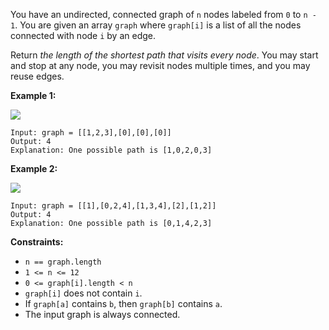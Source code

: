 You have an undirected, connected graph of `n` nodes labeled from `0` to `n -
1`. You are given an array `graph` where `graph[i]` is a list of all the nodes
connected with node `i` by an edge.

Return _the length of the shortest path that visits every node_. You may start
and stop at any node, you may revisit nodes multiple times, and you may reuse
edges.



**Example 1:**

![](https://assets.leetcode.com/uploads/2021/05/12/shortest1-graph.jpg)

    
    
    Input: graph = [[1,2,3],[0],[0],[0]]
    Output: 4
    Explanation: One possible path is [1,0,2,0,3]
    

**Example 2:**

![](https://assets.leetcode.com/uploads/2021/05/12/shortest2-graph.jpg)

    
    
    Input: graph = [[1],[0,2,4],[1,3,4],[2],[1,2]]
    Output: 4
    Explanation: One possible path is [0,1,4,2,3]
    



**Constraints:**

  * `n == graph.length`
  * `1 <= n <= 12`
  * `0 <= graph[i].length < n`
  * `graph[i]` does not contain `i`.
  * If `graph[a]` contains `b`, then `graph[b]` contains `a`.
  * The input graph is always connected.

